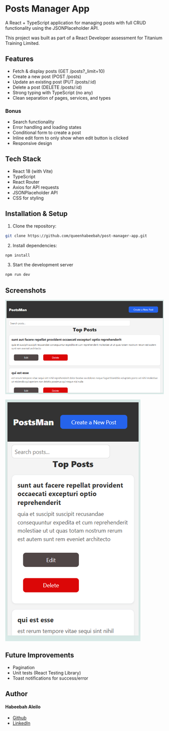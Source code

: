 # Posts Manager App

A React + TypeScript application for managing posts with full CRUD functionality using the JSONPlaceholder API.

This project was built as part of a React Developer assessment for Titanium Training Limited.

## Features
- Fetch & display posts (GET /posts?_limit=10)
- Create a new post (POST /posts)
- Update an existing post (PUT /posts/:id)
- Delete a post (DELETE /posts/:id)
- Strong typing with TypeScript (no any)
- Clean separation of pages, services, and types
### Bonus
- Search functionality
- Error handling and loading states
- Conditional form to create a post
- Inline edit form to only show when edit button is clicked
- Responsive design

## Tech Stack
- React 18 (with Vite)
- TypeScript
- React Router
- Axios for API requests
- JSONPlaceholder API
- CSS for styling

## Installation & Setup
1. Clone the repository:
```bash
git clone https://github.com/queenhabeebah/post-manager-app.git
```
2. Install dependencies:
```bash
npm install
```
3. Start the development server
```bash
npm run dev
```
## Screenshots
![App PC view](./public/PC-view.png)

![App phone view](./public/phone-view.png)

## Future Improvements
- Pagination
- Unit tests (React Testing Library)
- Toast notifications for success/error

## Author
#### Habeebah Aleilo
- [Github](https://github.com/queenhabeebah)
- [LinkedIn](https://linkedin.com/in/habeebah-aleilo)
